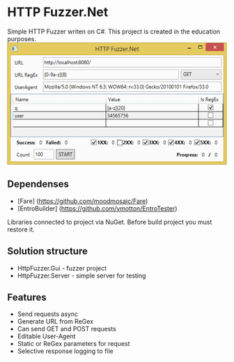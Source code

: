# HTTP Fuzzer.Net
Simple HTTP Fuzzer writen on C#. This project is created in the education purposes.
![Screenshot](/Common/Screenshot1.png "Application window")

## Dependenses
* [Fare] (https://github.com/moodmosaic/Fare)
* [EntroBuilder] (https://github.com/ymotton/EntroTester)

Libraries connected to project via NuGet. Before build project you must restore it.

## Solution structure
* HttpFuzzer.Gui - fuzzer project
* HttpFuzzer.Server - simple server for testing

## Features
* Send requests async
* Generate URL from ReGex
* Can send GET and POST requests
* Editable User-Agent
* Static or ReGex parameters for request
* Selective response logging to file